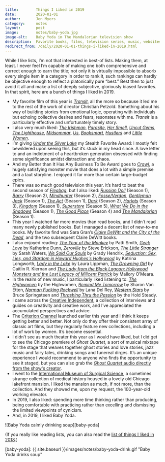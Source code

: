 ```yaml
---
title:        Things I Liked in 2019
date:         2020-01-01
author:       Jen Myers
category:     notes
layout:       post
image:        notes/baby-yoda.jpg
image-alt:    Baby Yoda in The Mandalorian television show
description:  Favorite books, films, television series, music, websites and whatever else of note I encountered in the past year.
redirect_from: /daily/2020-01-01-things-i-liked-in-2019.html
---
```


While I like lists, I’m not that interested in best-of lists. Making them, at least. I never feel I’m capable of making one both comprehensive and correct enough to earn the title; not only it is virtually impossible to absorb every single item in a category in order to rank it, such rankings can hardly be objective enough to reflect a platonically pure “best.” Best then to just avoid it all and make a list of deeply subjective, gloriously biased favorites. In that spirit, here are a bunch of things I liked in 2019.

<!-- more -->

- My favorite film of this year is [_Transit_](https://letterboxd.com/film/transit-2018/), all the more so because it led me to the rest of the work of director Christian Petzold. Something about his way of building stories from emotional logic, operating with individuals but echoing collective desires and fears, resonates with me. _Transit_ is a particularly effective and unfortunately timely story.
- I also very much liked: [_The Irishman_](https://letterboxd.com/film/the-irishman-2019/), [_Parasite_](https://letterboxd.com/film/parasite-2019/), [_Her Smell_](https://letterboxd.com/film/her-smell/), [_Uncut Gems_](https://letterboxd.com/film/uncut-gems/), [_The Lighthouse_](https://letterboxd.com/film/the-lighthouse-2019/), [_Midsommar_](https://letterboxd.com/film/midsommar/), [_Us_](https://letterboxd.com/film/us-2019/), [_Booksmart_](https://letterboxd.com/film/booksmart/), [_Hustlers_](https://letterboxd.com/film/hustlers-2019/) and [_Little Women_](https://letterboxd.com/film/little-women-2019/).
- I’m giving [_Under the Silver Lake_](https://letterboxd.com/film/under-the-silver-lake/) my Stealth Favorite Award: I mostly felt bewildered upon seeing this, but it’s stuck in my head since. A love letter to and an indictment of a heartbroken generation obsessed with finding some significance amidst distraction and chaos.
- And my Better than It Has Any Business To Be Award goes to [_Crawl_](https://letterboxd.com/film/crawl-2019/), a hugely satisfying monster movie that does a lot with a simple premise and a taut storyline. I enjoyed it far more than certain large-budget epics.
- There was so much good television this year. It’s hard to beat the second season of [_Fleabag_](https://www.amazon.com/Fleabag-Season-1/dp/B01J4SSP6E), but I also liked: [_Russian Doll_](https://www.netflix.com/title/80211627) (Season 1), [_Barry_](https://www.hbo.com/barry) (Season 2), [_Mindhunter_](https://www.netflix.com/title/80114855) (Season 2), [_Fosse/Verdon_](https://www.fxnetworks.com/shows/fosse-verdon), [_Gentleman Jack_](https://www.hbo.com/gentleman-jack) (Season 1), [_The Act_](https://www.hulu.com/series/the-act-8cc910fe-b59e-46a5-9966-16c4e0ed208d) (Season 1), [_Dark_](https://www.netflix.com/title/80100172) (Season 2), [_Harlots_](https://www.hulu.com/series/harlots-18edbd1f-3e9f-46a0-8dc4-02ff7b1eef63) (Season 3), [_Kingdom_](https://www.netflix.com/Title/80180171) (Season 1), [_Superstore_](https://www.nbc.com/superstore) (Season 5), [_What We Do in the Shadows_](https://www.hulu.com/series/what-we-do-in-the-shadows-0b10c46a-12f0-4357-8a00-547057b49bac) (Season 1), [_The Good Place_](https://www.nbc.com/the-good-place) (Season 4) and [_The Mandalorian_](https://www.disneyplus.com/series/the-mandalorian/3jLIGMDYINqD) (Season 1).
- This year I watched far more movies than read books, and I didn’t read many newly published books. But I managed a decent list of new-to-me books. My favorite find was Sara Gran’s [_Claire DeWitt and the City of the Dead_](https://www.goodreads.com/book/show/9231999-claire-dewitt-and-the-city-of-the-dead), and the two subsequent Claire DeWitt books.
- I also enjoyed reading: [_The Year of the Monkey_](https://www.goodreads.com/book/show/44776548-year-of-the-monkey) by Patti Smith, [_Geek Love_](https://www.goodreads.com/book/show/13872.Geek_Love) by Katherine Dunn, [_Zeroville_](https://www.goodreads.com/book/show/921569.Zeroville) by Steve Erickson, [_The Little Stranger_](https://www.goodreads.com/book/show/7234875-the-little-stranger) by Sarah Waters, [_We Sold Our Souls_](https://www.goodreads.com/book/show/37715859-we-sold-our-souls) by Grady Hendrix, [_Seduction: Sex, Lies, and Stardom in Howard Hughes's Hollywood_](https://www.goodreads.com/book/show/36501754-seduction) by Katrina Longworth, [_Lady in the Lake_](https://www.goodreads.com/book/show/41735375-lady-in-the-lake) by Laura Lippman, [_The Drowning Girl_](https://www.goodreads.com/book/show/11515328-the-drowning-girl) by Caitlin R. Kiernan and [_The Lady from the Black Lagoon: Hollywood Monsters and the Lost Legacy of Milicent Patrick_](https://www.goodreads.com/book/show/34993030-the-lady-from-the-black-lagoon) by Mallory O’Meara.
- In the realm of new music, I particularly liked listening to: [_The Highwomen_](https://open.spotify.com/album/7sGTt1N5XMIQPCYHAnO1Pl?si=IqMyUAg7SYCAe90mURfOnw) by the Highwomen, [_Remind Me Tomorrow_](https://open.spotify.com/album/2dvXk4nacVRmDSnbKniwrS?si=UcP8UoX_Qb6KjBCsZ3K3HQ) by Sharon Van Etten, [_Norman Fucking Rockwell_](https://open.spotify.com/album/5XpEKORZ4y6OrCZSKsi46A?si=6UHmC5D1ST2s4yC9gibzLA) by Lana Del Rey, [_Western Stars_](https://open.spotify.com/album/6BhqPpIgY83rqoZ2L78Lte?si=71KuA3fzQwGXxf-oaL9RHQ) by Bruce Springsteen and [_Thrashing Thru the Passion_](https://open.spotify.com/album/16XUMEdixzqRXVVPZsB3ak?si=v9jcJM16StKbat73YqtPxw) by the Hold Steady.
- I came across the [Creative Independent](https://thecreativeindependent.com/), a collection of interviews and guides on creativity and creative work, and I’ve appreciated the accumulated perspectives and advice.
- The [Criterion Channel](https://www.criterionchannel.com/) launched earlier this year and I think it keeps getting better and better. Not only do they offer their consistent array of classic art films, but they regularly feature new collections, including a lot of work by women. It’s become essential.
- I didn’t see as much theater this year as I would have liked, but I did get to see the Chicago premiere of _Ghost Quartet_, a sort of musical mixtape for the stage that weaves together ghost stories and love stories, jazz music and fairy tales, drinking songs and funereal dirges. It’s an unique experience I would recommend to anyone who finds the opportunity to see it staged, but you can also grab the [_Ghost Quartet_ audio directly from the show's creator](https://davemalloy.bandcamp.com/album/ghost-quartet).
- I went to the [International Museum of Surgical Science](https://imss.org/), a sometimes strange collection of medical history housed in a lovely old Chicago lakefront mansion. I liked the mansion as much, if not more, than the collection. And they showed me, upon my request, the 100-year-old working elevator.
- In 2019, I also liked: spending more time thinking rather than producing, being comfortable with practicing rather than excelling and dismissing the limited viewpoints of cynicism.
- And, in 2019, I liked Baby Yoda.

![Baby Yoda calmly drinking soup][baby-yoda]

(If you really like reading lists, you can also read the [list of things I liked in 2018](https://jenmyers.net/daily/things-i-liked-in-2018.html).)

[baby-yoda]: {{ site.baseurl }}/images/notes/baby-yoda-drink.gif "Baby Yoda drinks soup"
